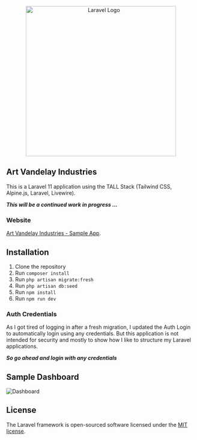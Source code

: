 <p align="center"><a href="https://github.com/bmadigan/art-vandelay-industries" target="_blank">
<img src="kup-cmyk-red.svg" width="400" alt="Laravel Logo">
</a></p>


## Art Vandelay Industries

This is a Laravel 11 application using the TALL Stack (Tailwind CSS, Alpine.js, Laravel, Livewire).

***This will be a continued work in progress ...***

### Website
[Art Vandelay Industries - Sample App](http://artvandelay.madigan.dev).

## Installation

1. Clone the repository
2. Run `composer install`
3. Run `php artisan migrate:fresh`
4. Run `php artisan db:seed`
5. Run `npm install`
6. Run `npm run dev`

### Auth Credentials

As I got tired of logging in after a fresh migration, I updated the Auth Login to
automatically login using any credentials. But this application is not intended
for security and mostly to show how I like to structure my Laravel applications.

***So go ahead and login with any credentials*** 

## Sample Dashboard

![Dashboard](/img/screenshot-dashboard.jpg)

## License

The Laravel framework is open-sourced software licensed under the [MIT license](https://opensource.org/licenses/MIT).
